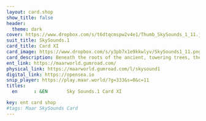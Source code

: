 ```yaml
---
layout: card.shop
show_title: false
header:
  theme: dark
cover: https://www.dropbox.com/s/t6dtqcmspw2v4e1/Thumb_SkySounds_1_11.jpg?raw=1
suit_title: SkySounds.1
card_title: Card XI
card_image: https://www.dropbox.com/s/y3pb7x1e9kkwlyv/SkySounds1_11.png?raw=1
card_description: Beneath the roots of the ancient, towering trees, the inhabitants have had to learn to recognize the importance of each element, from the tiniest microbe to the largest mountain, and their role in the balance of the natural world. Despite this understanding, there have been times when the exploitation of resources has threatened the planet's biodiversity and the well-being of its inhabitants. The laws of physics and chemistry have shown that resources are interconnected, but it is a constant challenge to navigate these connections in order to use them sustainably. It is also a challenge to reconcile the sacredness and value of these resources with the need for development and progress. The inhabitants of Maar continue to strive for balance and harmony, but it is a constant evolution process that requires constant adaptation and resolution of issues that arise.
ent_link: https://maarworld.gumroad.com/
physical_link: https://maarworld.gumroad.com/l/skysound1
digital_link: https://opensea.io
snip_player: https://play.maar.world/?g=333&s=0&c=11
titles:
  en      : &EN       Sky Sounds.1 Card XI

key: ent card shop
#tags: Maar SkySounds Card
---
```

